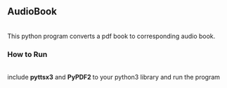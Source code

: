 <h2>AudioBook</h2><br>
This python program converts a pdf book to corresponding audio book.<br>
<h3>How to Run</h3><br>
 include <strong> pyttsx3</strong> and <strong> PyPDF2 </strong> to your python3 library
 and run the program

